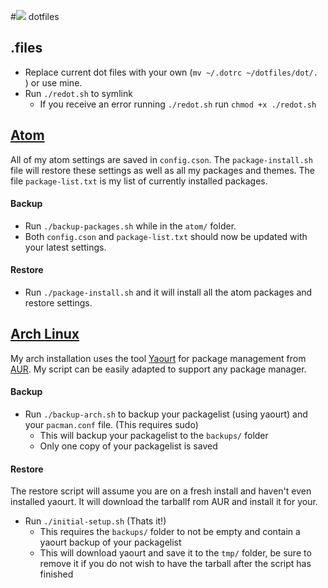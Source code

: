 #![](http://i.imgur.com/msEXHsu.png) dotfiles

## .files
- Replace current dot files with your own (`mv ~/.dotrc ~/dotfiles/dot/. `) or use mine.
- Run `./redot.sh` to symlink
	- If you receive an error running `./redot.sh` run `chmod +x ./redot.sh`

## [Atom](https://atom.io/) 
All of my atom settings are saved in `config.cson`. The `package-install.sh` file will restore these settings as well as all my packages and themes. The file `package-list.txt` is my list of currently installed packages.

#### Backup 
- Run `./backup-packages.sh` while in the `atom/` folder. 
- Both `config.cson` and `package-list.txt` should now be updated with your latest settings.

#### Restore
- Run `./package-install.sh` and it will install all the atom packages and restore settings.

## [Arch Linux](https://www.archlinux.org/) 

My arch installation uses the tool [Yaourt](https://wiki.archlinux.org/index.php/Yaourt) for package management from [AUR](https://aur.archlinux.org/). My script can be easily adapted to support any package manager.

#### Backup
- Run `./backup-arch.sh` to backup your packagelist (using yaourt) and your `pacman.conf` file. (This requires sudo)
	- This will backup your packagelist to the `backups/` folder
	- Only one copy of your packagelist is saved

#### Restore
The restore script will assume you are on a fresh install and haven't even installed yaourt. It will download the tarballf rom AUR and install it for your.

- Run `./initial-setup.sh` (Thats it!)
	- This requires the `backups/` folder to not be empty and contain a yaourt backup of your packagelist
	- This will download yaourt and save it to the `tmp/` folder, be sure to remove it if you do not wish to have the tarball after the script has finished